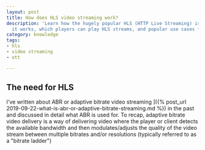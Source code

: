 ```yaml
---
layout: post
title: How does HLS video streaming work?
description: 'Learn how the hugely popular HLS (HTTP Live Streaming) is defined, how
  it works, which players can play HLS streams, and popular use cases for HLS.  '
category: knowledge
tags:
- hls
- video streaming
- ott

---
```

## The need for HLS

I've written about  ABR or adaptive bitrate video streaming \]({% post_url 2019-09-22-what-is-abr-or-adaptive-bitrate-streaming.md %}) in the past and discussed in detail what ABR is used for. To recap, adaptive bitrate video delivery is a way of delivering video where the player or client detects the available bandwidth and then modulates/adjusts the quality of the video stream between multiple bitrates and/or resolutions (typically referred to as a "bitrate ladder")